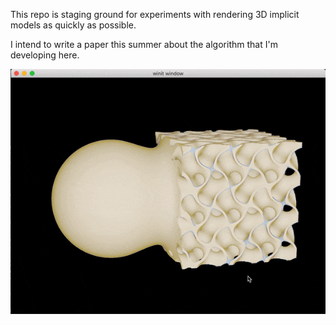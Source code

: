 This repo is staging ground for experiments with rendering 3D implicit models as quickly as possible.

I intend to write a paper this summer about the algorithm that I'm developing here.


![](media/example0.gif)
